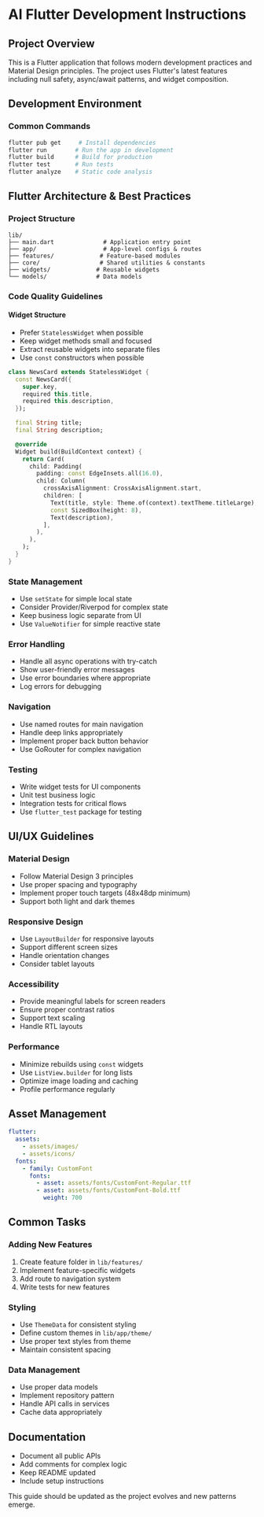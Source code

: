 # AI Flutter Development Instructions

## Project Overview
This is a Flutter application that follows modern development practices and Material Design principles. The project uses Flutter's latest features including null safety, async/await patterns, and widget composition.

## Development Environment

### Common Commands
```bash
flutter pub get     # Install dependencies
flutter run        # Run the app in development
flutter build      # Build for production
flutter test       # Run tests
flutter analyze    # Static code analysis
```

## Flutter Architecture & Best Practices

### Project Structure
```
lib/
├── main.dart              # Application entry point
├── app/                   # App-level configs & routes
├── features/             # Feature-based modules
├── core/                 # Shared utilities & constants
├── widgets/             # Reusable widgets
└── models/              # Data models
```

### Code Quality Guidelines

#### Widget Structure
- Prefer `StatelessWidget` when possible
- Keep widget methods small and focused
- Extract reusable widgets into separate files
- Use `const` constructors when possible

```dart
class NewsCard extends StatelessWidget {
  const NewsCard({
    super.key,
    required this.title,
    required this.description,
  });

  final String title;
  final String description;

  @override
  Widget build(BuildContext context) {
    return Card(
      child: Padding(
        padding: const EdgeInsets.all(16.0),
        child: Column(
          crossAxisAlignment: CrossAxisAlignment.start,
          children: [
            Text(title, style: Theme.of(context).textTheme.titleLarge),
            const SizedBox(height: 8),
            Text(description),
          ],
        ),
      ),
    );
  }
}
```

### State Management
- Use `setState` for simple local state
- Consider Provider/Riverpod for complex state
- Keep business logic separate from UI
- Use `ValueNotifier` for simple reactive state

### Error Handling
- Handle all async operations with try-catch
- Show user-friendly error messages
- Use error boundaries where appropriate
- Log errors for debugging

### Navigation
- Use named routes for main navigation
- Handle deep links appropriately
- Implement proper back button behavior
- Use GoRouter for complex navigation

### Testing
- Write widget tests for UI components
- Unit test business logic
- Integration tests for critical flows
- Use `flutter_test` package for testing

## UI/UX Guidelines

### Material Design
- Follow Material Design 3 principles
- Use proper spacing and typography
- Implement proper touch targets (48x48dp minimum)
- Support both light and dark themes

### Responsive Design
- Use `LayoutBuilder` for responsive layouts
- Support different screen sizes
- Handle orientation changes
- Consider tablet layouts

### Accessibility
- Provide meaningful labels for screen readers
- Ensure proper contrast ratios
- Support text scaling
- Handle RTL layouts

### Performance
- Minimize rebuilds using `const` widgets
- Use `ListView.builder` for long lists
- Optimize image loading and caching
- Profile performance regularly

## Asset Management
```yaml
flutter:
  assets:
    - assets/images/
    - assets/icons/
  fonts:
    - family: CustomFont
      fonts:
        - asset: assets/fonts/CustomFont-Regular.ttf
        - asset: assets/fonts/CustomFont-Bold.ttf
          weight: 700
```

## Common Tasks

### Adding New Features
1. Create feature folder in `lib/features/`
2. Implement feature-specific widgets
3. Add route to navigation system
4. Write tests for new features

### Styling
- Use `ThemeData` for consistent styling
- Define custom themes in `lib/app/theme/`
- Use proper text styles from theme
- Maintain consistent spacing

### Data Management
- Use proper data models
- Implement repository pattern
- Handle API calls in services
- Cache data appropriately

## Documentation
- Document all public APIs
- Add comments for complex logic
- Keep README updated
- Include setup instructions

This guide should be updated as the project evolves and new patterns emerge.